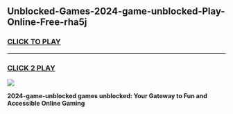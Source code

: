 
## Unblocked-Games-2024-game-unblocked-Play-Online-Free-rha5j
<h3>
<a href="https://premium76.site?title=2024-game-unblocked&ref=26A">CLICK TO PLAY</a></h3>
<hr>

<h3>
<a href="https://premium76.site?title=2024-game-unblocked&ref=26A">CLICK 2 PLAY</a>
  
</h3>

<a href="https://premium76.site?title=2024-game-unblocked&ref=26A"><img src="https://clearcache.store/games.png"></a>


**2024-game-unblocked games unblocked: Your Gateway to Fun and Accessible Online Gaming**
